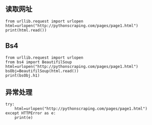 ﻿
## 读取网址
```Pyhton
from urllib.request import urlopen
html=urlopen("http://pythonscraping.com/pages/page1.html")
print(html.read())
```

## Bs4
```Pyhton
from urllib.request import urlopen
from bs4 import BeautifilSoup
html=urlopen("http://pythonscraping.com/pages/page1.html")
bsObj=BeautifilSoup(html.read())
print(bsObj.h1)
```

## 异常处理
```Pyhton
try:
	html=urlopen("http://pythonscraping.com/pages/page1.html")
except HTTPError as e:
	print(e)
```



```Pyhton

```
